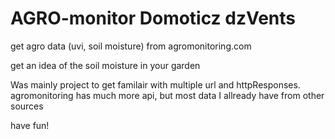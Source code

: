 # AGRO-monitor Domoticz dzVents
get agro data (uvi, soil moisture) from agromonitoring.com

get an idea of the soil moisture in your garden

Was mainly project to get familair with multiple url and httpResponses.
agromonitoring has much more api, but most data I allready have from other sources

have fun!
